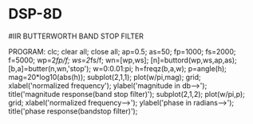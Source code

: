 # DSP-8D
#IIR BUTTERWORTH   BAND  STOP  FILTER

PROGRAM:
 clc; 
clear all; 
close all; 
ap=0.5; 
as=50; 
fp=1000; 
fs=2000; 
f=5000; 
wp=2*fp/f; 
ws=2*fs/f; 
wn=[wp,ws]; 
[n]=buttord(wp,ws,ap,as); 
[b,a]=butter(n,wn,'stop'); 
w=0:0.01:pi; 
h=freqz(b,a,w); 
p=angle(h); 
mag=20*log10(abs(h)); 
subplot(2,1,1); 
plot(w/pi,mag); 
grid; 
xlabel('normalized frequency'); 
ylabel('magnitude in db-->'); 
title('magnitude response(band stop filter)'); 
subplot(2,1,2); 
plot(w/pi,p); 
grid; 
xlabel('normalized frequency-->'); 
ylabel('phase in radians-->'); 
title('phase response(bandstop filter)'); 

